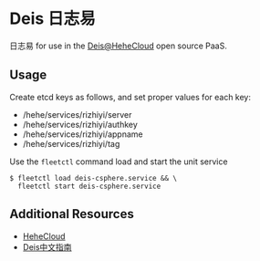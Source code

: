# Deis 日志易

日志易 for use in the [Deis@HeheCloud](http://hehecloud.com/) open source PaaS.


## Usage

Create etcd keys as follows, and set proper values for each key:

 - /hehe/services/rizhiyi/server
 - /hehe/services/rizhiyi/authkey
 - /hehe/services/rizhiyi/appname
 - /hehe/services/rizhiyi/tag

Use the `fleetctl` command load and start the unit service

```
$ fleetctl load deis-csphere.service && \
  fleetctl start deis-csphere.service
```

## Additional Resources

* [HeheCloud](http://hehecloud.com/)
* [Deis中文指南](http://deis.heheapp.com/)
